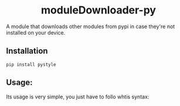 <h1 align=center> moduleDownloader-py </h1>
A module that downloads other modules from pypi in case they're not installed on your device.

## Installation
```pip install pystyle```
## Usage:
Its usage is very simple, you just have to follo whtis syntax:
